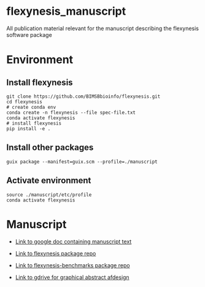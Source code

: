 # flexynesis_manuscript
All publication material relevant for the manuscript describing the flexynesis software package  

# Environment

## Install flexynesis 

```
git clone https://github.com/BIMSBbioinfo/flexynesis.git
cd flexynesis
# create conda env
conda create -n flexynesis --file spec-file.txt
conda activate flexynesis
# install flexynesis
pip install -e .
```

## Install other packages 

```
guix package --manifest=guix.scm --profile=./manuscript
```

## Activate environment

```
source ./manuscript/etc/profile
conda activate flexynesis
```


# Manuscript

- [Link to google doc containing manuscript text](https://docs.google.com/document/d/10Slme7TQLll7FEBAOtuug-y7ybUxnC1M-QuYMJ_lnUE/edit?usp=sharing)
- [Link to flexynesis package repo](https://github.com/BIMSBbioinfo/flexynesis)
- [Link to flexynesis-benchmarks package repo](https://github.com/BIMSBbioinfo/flexynesis-benchmarks)

- [Link to gdrive for graphical abstract afdesign](https://drive.google.com/file/d/1-R8KrQTxgo9ocdqsliEd8NC7Ntb5hp7I/view?usp=drive_link)

